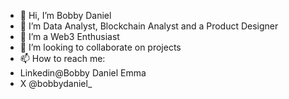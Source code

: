 - 👋 Hi, I’m Bobby Daniel
- 👀 I’m Data Analyst, Blockchain Analyst and a Product Designer
- 🌱 I’m a Web3 Enthusiast
- 💞️ I’m looking to collaborate on projects 
- 📫 How to reach me:
- Linkedin@Bobby Daniel Emma
- X @bobbydaniel_
<!---
IamBobbyDaniel/IamBobbyDaniel is a ✨ special ✨ repository because its `README.md` (this file) appears on your GitHub profile.
You can click the Preview link to take a look at your changes.
--->
